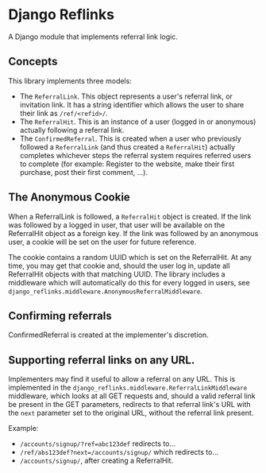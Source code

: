 # Django Reflinks

A Django module that implements referral link logic.


## Concepts


This library implements three models:

- The `ReferralLink`. This object represents a user's referral link, or invitation link.
  It has a string identifier which allows the user to share their link as `/ref/<refid>/`.
- The `ReferralHit`. This is an instance of a user (logged in or anonymous) actually following
  a referral link.
- The `ConfirmedReferral`. This is created when a user who previously followed a `ReferralLink`
  (and thus created a `ReferralHit`) actually completes whichever steps the referral system
  requires referred users to complete (for example: Register to the website, make their first
  purchase, post their first comment, ...).


## The Anonymous Cookie

When a ReferralLink is followed, a `ReferralHit` object is created. If the link was followed
by a logged in user, that user will be available on the ReferralHit object as a foreign key.
If the link was followed by an anonymous user, a cookie will be set on the user for future
reference.

The cookie contains a random UUID which is set on the ReferralHit. At any time, you may get
that cookie and, should the user log in, update all ReferralHit objects with that matching
UUID.
The library includes a middleware which will automatically do this for every logged in users,
see `django_reflinks.middleware.AnonymousReferralMiddleware`.


## Confirming referrals

ConfirmedReferral is created at the implementer's discretion.


## Supporting referral links on any URL.

Implementers may find it useful to allow a referral on any URL. This is implemented in the
`django_reflinks.middleware.ReferralLinkMiddleware` middleware, which looks at all GET requests
and, should a valid referral link be present in the GET parameters, redirects to that referral
link's URL with the `next` parameter set to the original URL, without the referral link present.

Example:
 - `/accounts/signup/?ref=abc123def` redirects to...
 - `/ref/abs123def?next=/accounts/signup/` which redirects to...
 - `/accounts/signup/`, after creating a ReferralHit.

